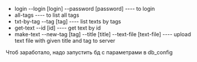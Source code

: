 
* login --login [login] --password [password] ---- to login
* all-tags ---- to list all tags
* txt-by-tag --tag [tag] ---- list texts by tags
* get-text --id [id] ---- get text by id
* make-text --new-tag [tag] --title [title] --text-file [text-file] ---- upload text file with given title and tag to server

Чтоб заработало, надо запустить бд с параметрами в db_config
